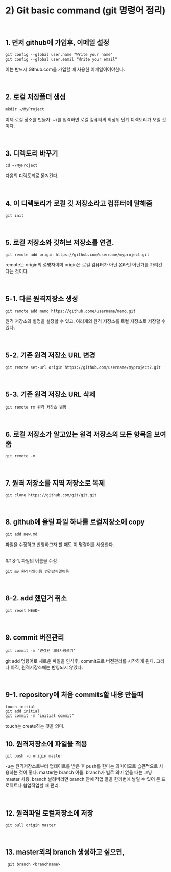 # 2) Git basic command  (git 명령어 정리) 

<br /> 

## 1. 먼저 github에 가입후, 이메일 설정

    git config --global user.name "Write your name"
    git config --global user.eamil "Write your email"

이는 반드시 Github.com을 가입할 때 사용한 이메일이어야한다.

<br />

## 2. 로컬 저장폴더 생성

    mkdir ~/MyProject 
이제 로컬 장소를 만들자. ~/를 입력하면 로컬 컴퓨터의 최상위 단계 디렉토리가 보일 것이다.

<br />

## 3. 디렉토리 바꾸기
    cd ~/MyProject

다음의 디렉토리로 옮겨간다.

<br />

## 4. 이 디렉토리가 로컬 깃 저장소라고 컴퓨터에 말해줌
    
    git init 

<br />

## 5. 로컬 저장소와 깃허브 저장소를 연결.
    git remote add origin https://github.com/username/myproject.git
 remote는 origin의 설명자이며 origin은 로컬 컴퓨터가 아닌 온라인 어딘가를 가리킨다는 것이다.

<br/>

## 5-1. 다른 원격저장소 생성

    git remote add memo https://github.come/username/memo.git
원격 저장소의 별명을 설정할 수 있고, 여러개의 원격 저장소를 로컬 저장소로 저장할 수 있다.

<br/>

## 5-2. 기존 원격 저장소 URL 변경

    git remote set-url origin https://github.com/username/myproject2.git

<br/>

## 5-3. 기존 원격 저장소 URL 삭제

    git remote rm 원격 저장소 별명

<br/>

## 6. 로컬 저장소가 알고있는 원격 저장소의 모든 항목을 보여줌
    
    git remote -v

<br/>

## 7. 원격 저장소를 지역 저장소로 복제

    git clone https://github.com/git/git.git
    
<br/>

## 8. github에 올릴 파일 하나를 로컬저장소에 copy

    git add new.md
 파일을 수정하고 반영하고자 할 때도 이 명령어를 사용한다.
 
<br/>
## 8-1. 파일의 이름을 수정

    git mv 원래파일이름 변경할파일이름

<br/>

## 8-2. add 했던거 취소

    git reset HEAD~

<br/>

## 9. commit 버전관리
    
    git commit -m "변경된 내용사항쓰기"
git add 명령어로 새로운 파일을 인식후, commit으로 버전관리를 시작하게 된다. 그러나 아직, 원격저장소에는 반영되지 않았다.

<br/>

## 9-1. repository에 처음 commits할 내용 만들때
   
    touch initial
    git add initial
    git commit -m "initial commit"
touch는 create하는 것을 의미. 

## 10. 원격저장소에 파일을 적용

    git push -u origin master
 -u는 원격저장소로부터 업데이트를 받은 후 push를 한다는 의미이므로 습관적으로 사용하는 것이 좋다.
 master는 branch 이름. branch가 별로 의미 없을 때는 그냥 master 사용. branch 날려버리면 branch 안에 작업 들을 한꺼번에 날릴 수 있어 큰 프로젝트나 협업작업할 때 편리.
 
<br/>

## 12. 원격파일 로컬저장소에 저장

    git pull origin master
   
<br/>

## 13. master외의 branch 생성하고 싶으면,

     git branch <branchname>
